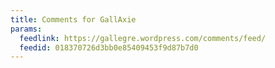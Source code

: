 ```yaml
---
title: Comments for GallAxie
params:
  feedlink: https://gallegre.wordpress.com/comments/feed/
  feedid: 018370726d3bb0e85409453f9d87b7d0
---
```

